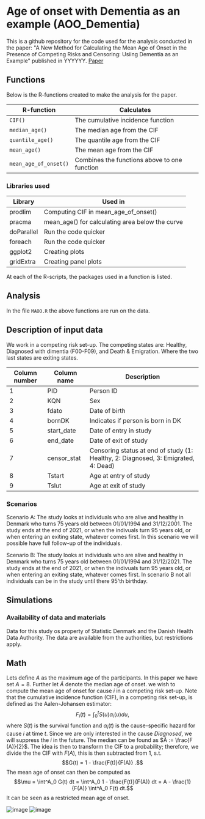 # Age of onset with Dementia as an example (AOO_Dementia)
This is a github repository for the code used for the analysis conducted in the paper: "A New Method for Calculating the Mean Age of Onset in the Presence of Competing Risks and Censoring: Usiing Dementia as an Example" published in YYYYYY. [Paper]()

## Functions

Below is the R-functions created to make the analysis for the paper. 

| R-function            | Calculates                                   |
| --------------------- | -------------------------------------------- |
| `CIF()`               | The cumulative incidence function            |
| `median_age()`        | The median age from the CIF                  |
| `quantile_age()`      | The quantile age from the CIF                |
| `mean_age()`          | The mean age from the CIF                    |
| `mean_age_of_onset()` | Combines the functions above to one function |

### Libraries used

| Library       | Used in                                         |
| ------------- | ----------------------------------------------- |
| prodlim       | Computing CIF in mean_age_of_onset()            |
| pracma        | mean_age() for calculating area below the curve |
| doParallel    | Run the code quicker                            |
| foreach       | Run the code quicker                            |
| ggplot2       | Creating plots                                  |
| gridExtra     | Creating panel plots                            |

At each of the R-scripts, the packages used in a function is listed. 

## Analysis

In the file `MAOO.R` the above functions are run on the data. 

## Description of input data 

We work in a competing risk set-up. The competing states are: Healthy, Diagnosed with dimentia (F00-F09), and Death & Emigration. Where the two last states are exiting states.
 
| Column number | Column name   | Description                                                                        |
| ------------- | ------------- | ---------------------------------------------------------------------------------- |
| 1             | PID	          |	Person ID                                                                          |
| 2	            | KQN	          |	Sex                                                                                |
| 3	            | fdato	        |	Date of birth                                                                      |
| 4	            | bornDK	       |	Indicates if person is born in DK                                                  |
| 5	            | start_date	   |	Date of entry in study                                                             |
| 6	            | end_date	     |	Date of exit of study                                                              |
| 7	            | censor_stat	  |	Censoring status at end of study (1: Healthy, 2: Diagnosed, 3: Emigrated, 4: Dead) |
| 8	            | Tstart	       |	Age at entry of study                                                              |
| 9	            | Tslut	        |	Age at exit of study                                                               |

### Scenarios

Scenario A: 
The study looks at individuals who are alive and healthy in Denmark who turns 75 years old between 01/01/1994 and 31/12/2001. The study ends at the end of 2021, or when the indivuals turn 95 years old, or when entering an exiting state, whatever comes first. In this scenario we will possible have full follow-up of the individuals.

Scenario B: 
The study looks at individuals who are alive and healthy in Denmark who turns 75 years old between 01/01/1994 and 31/12/2021. The study ends at the end of 2021, or when the indivuals turn 95 years old, or when entering an exiting state, whatever comes first. In scenario B not all individuals can be in the study until there 95'th birthday. 

## Simulations




### Availability of data and materials

Data for this study os property of Statistic Denmark and the Danish Health Data Authority. The data are available from the authorities, but restrictions apply.

## Math

Lets define $A$ as the maximum age of the participants. In this paper we have set $A=8$. Further let $Ã$ denote the median age of onset. 
we wish to compute the mean age of onset for cause $i$ in a competing risk set-up. 
Note that the cumulative incidence function (CIF), in a competing risk set-up, is defined as the Aalen-Johansen estimator:
$$F_i (t) = \int^t_0 S(u) \alpha_i (u) du,$$
where $S(t)$ is the survival function and $\alpha_i (t)$ is the cause-specific hazard for cause $i$ at time $t$. 
Since we are only interested in the cause *Diagnosed*, we will suppress the $i$ in the future. 
The median can be found as $Â := \frac{F (A)}{2}$. The idea is then to transform the CIF to a probability; 
therefore, we divide the the CIF with $F(A)$, this is then subtracted from 1, s.t.
$$G(t) = 1 - \frac{F(t)}{F(A)} .$$
The mean age of onset can then be computed as 
$$\mu = \int^A_0 G(t) dt = \int^A_0 1 -  \frac{F(t)}{F(A)}  dt = A - \frac{1}{F(A)} \int^A_0 F(t) dt.$$
It can be seen as a restricted mean age of onset. 

![image](https://github.com/CBeck96/AOO2023/assets/43062260/9e70d6d5-71ee-4d21-9239-aec82975b0e5)
![image](https://github.com/CBeck96/AOO2023/assets/43062260/b60396c4-0586-4026-8e54-aeee9a9e2cef)
